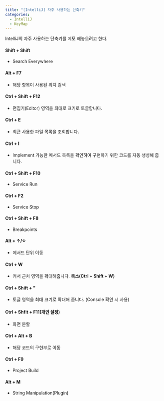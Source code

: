 ```yaml
---
title: "[IntelliJ] 자주 사용하는 단축키"
categories: 
  - IntelliJ
  - KeyMap
---
```


IntelliJ의 자주 사용하는 단축키를 메모 해놓으려고 한다.

#### Shift + Shift 
- Search Everywhere

#### Alt + F7
- 해당 항목이 사용된 위치 검색 

#### Ctrl + Shift + F12
- 편집기(Editor) 영역을 최대로 크기로 토글합니다.

#### Ctrl + E
- 최근 사용한 파일 목록을 조회합니다.

#### Ctrl + I
- Implement 가능한 메서드 목록을 확인하여 구현하기 위한 코드를 자동 생성해 줍니다.

#### Ctrl + Shift + F10
- Service Run

#### Ctrl + F2
- Service Stop

#### Ctrl + Shift + F8
- Breakpoints

#### Alt + ↑/↓ 
- 메서드 단위 이동

#### Ctrl + W
- 커서 근처 영역을 확대해줍니다. **축소(Ctrl + Shift + W)**

#### Ctrl + Shift + "
- 토글 영역을 최대 크기로 확대해 줍니다. (Console 확인 시 사용)

#### Ctrl + Shfit + F11(개인 설정)
- 화면 분할

#### Ctrl + Alt + B
- 해당 코드의 구현부로 이동

#### Ctrl + F9
- Project Build

#### Alt + M
- String Manipulation(Plugin)